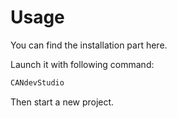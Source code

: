 # Usage

You can find the installation part here.

Launch it with following command:

```bash
CANdevStudio
```

Then start a new project.
